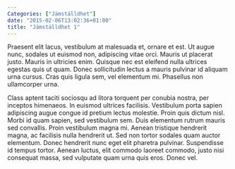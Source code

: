 ```yaml
---
Categories: ["Jämställdhet"]
date: "2015-02-06T13:02:36+01:00"
title: "Jämställdhet 1"
---
```


Praesent elit lacus, vestibulum at malesuada et, ornare et est. Ut augue nunc,
sodales ut euismod non, adipiscing vitae orci. Mauris ut placerat justo. Mauris
in ultricies enim. Quisque nec est eleifend nulla ultrices egestas quis ut
quam. Donec sollicitudin lectus a mauris pulvinar id aliquam urna cursus. Cras
quis ligula sem, vel elementum mi. Phasellus non ullamcorper urna.

Class aptent taciti sociosqu ad litora torquent per conubia nostra, per
inceptos himenaeos. In euismod ultrices facilisis. Vestibulum porta sapien
adipiscing augue congue id pretium lectus molestie. Proin quis dictum nisl.
Morbi id quam sapien, sed vestibulum sem. Duis elementum rutrum mauris sed
convallis. Proin vestibulum magna mi. Aenean tristique hendrerit magna, ac
facilisis nulla hendrerit ut. Sed non tortor sodales quam auctor elementum.
Donec hendrerit nunc eget elit pharetra pulvinar. Suspendisse id tempus tortor.
Aenean luctus, elit commodo laoreet commodo, justo nisi consequat massa, sed
vulputate quam urna quis eros. Donec vel.
